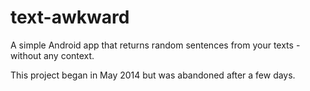 text-awkward
============

A simple Android app that returns random sentences from your texts - without any context. 

This project began in May 2014 but was abandoned after a few days.
